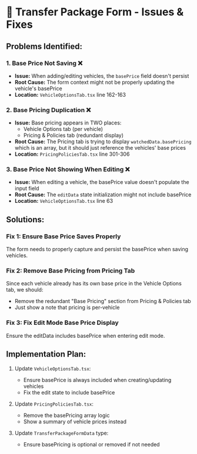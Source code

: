 # 🐛 Transfer Package Form - Issues & Fixes

## Problems Identified:

### 1. **Base Price Not Saving** ❌
- **Issue:** When adding/editing vehicles, the `basePrice` field doesn't persist
- **Root Cause:** The form context might not be properly updating the vehicle's basePrice
- **Location:** `VehicleOptionsTab.tsx` line 162-163

### 2. **Base Pricing Duplication** ❌  
- **Issue:** Base pricing appears in TWO places:
  - Vehicle Options tab (per vehicle)
  - Pricing & Policies tab (redundant display)
- **Root Cause:** The Pricing tab is trying to display `watchedData.basePricing` which is an array, but it should just reference the vehicles' base prices
- **Location:** `PricingPoliciesTab.tsx` line 301-306

### 3. **Base Price Not Showing When Editing** ❌
- **Issue:** When editing a vehicle, the basePrice value doesn't populate the input field
- **Root Cause:** The `editData` state initialization might not include basePrice
- **Location:** `VehicleOptionsTab.tsx` line 63

## Solutions:

### Fix 1: Ensure Base Price Saves Properly
The form needs to properly capture and persist the basePrice when saving vehicles.

### Fix 2: Remove Base Pricing from Pricing Tab
Since each vehicle already has its own base price in the Vehicle Options tab, we should:
- Remove the redundant "Base Pricing" section from Pricing & Policies tab
- Just show a note that pricing is per-vehicle

### Fix 3: Fix Edit Mode Base Price Display
Ensure the editData includes basePrice when entering edit mode.

## Implementation Plan:

1. Update `VehicleOptionsTab.tsx`:
   - Ensure basePrice is always included when creating/updating vehicles
   - Fix the edit state to include basePrice

2. Update `PricingPoliciesTab.tsx`:
   - Remove the basePricing array logic
   - Show a summary of vehicle prices instead

3. Update `TransferPackageFormData` type:
   - Ensure basePricing is optional or removed if not needed

